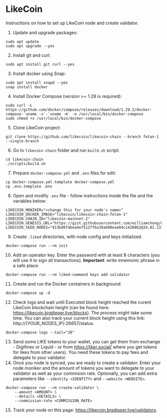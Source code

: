 # LikeCoin
Instructions on how to set up LikeCoin node and create validator.

1. Update and upgrade packages:
```
sudo apt update
sudo apt upgrade --yes
```
2. Install git and curl:
```
sudo apt install git curl --yes
```
3. Install docker using Snap:
```
sudo apt install snapd --yes
snap install docker 
```
4. Install Docker Compose (version >= 1.28 is required):
```
sudo curl -L https://github.com/docker/compose/releases/download/1.29.2/docker-compose-`uname -s`-`uname -m` -o /usr/local/bin/docker-compose
sudo chmod +x /usr/local/bin/docker-compose
```
5. Clone LikeCoin project:
```
git clone https://github.com/likecoin/likecoin-chain --branch fotan-1 --single-branch
```
6. Go to ``likecoin-chain`` folder and run ``build.sh`` script:
```
cd likecoin-chain
./scripts/build.sh
```
7. Prepare ``docker-compose.yml`` and ``.env`` files for edit:
```
cp docker-compose.yml.template docker-compose.yml
cp .env.template .env
```
8. Open and modify ``.env`` file - follow instructions inside the file and the variables below:
```
LIKECOIN_MONIKER="<change this for your node's name>"
LIKECOIN_DOCKER_IMAGE="likecoin/likecoin-chain:fotan-1"
LIKECOIN_CHAIN_ID="likecoin-mainnet-2"
LIKECOIN_GENESIS_URL="https://gist.githubusercontent.com/williamchong/de1bdf2b2a8f3bce50a4b5e46af26959/raw/4e21bff586771c849d22e1916bcb88c6463fbaa0/genesis.json"
LIKECOIN_SEED_NODES="913bd0f4bea4ef512ffba39ab90eae84c1420862@34.82.131.35:26656,e44a2165ac573f84151671b092aa4936ac305e2a@nnkken.dev:26656"
```
9.  Create ``.liked`` directories, with node config and keys initialized.
```
docker-compose run --rm init
```
10. Add an operator key. Enter the password with at least 8 characters (you will use it to sign all transactions). **Important**: write  mnemonic phrase in a safe place:
```
docker-compose run --rm liked-command keys add validator
```
11. Create and run the Docker containers in background
```
docker-compose up -d
```
12. Check logs and wait until Executed block height reached the curent LikeCoin blockchain height (can be found here: https://likecoin.bigdipper.live/blocks). The process might take some time. You can also track your current block height using this link: http://{YOUR_NODES_IP}:26657/status.
```
docker-compose logs --tail="20"
```
13. Send some LIKE tokens to your wallet, you can get them from exchange - Digifinex or Liquid - or from https://liker.social/ where you get tokens for likes from other users). You need these tokens to pay fees and delegate to your validator.
14. Once you node is synced, you are ready to create a validator. Enter your node moniker and the amount of tokens you want to delegate to your validator as well as your commision rate. Optionally, you can add extra parameters like ``--identity <IDENTITY>`` and ``--website <WEBSITE>``.
```
docker-compose run --rm create-validator \
    --amount <AMOUNT> \
    --details <DETAILS> \
    --commission-rate <COMMISSION_RATE>
```
15. Track your node on this page: https://likecoin.bigdipper.live/validators.

